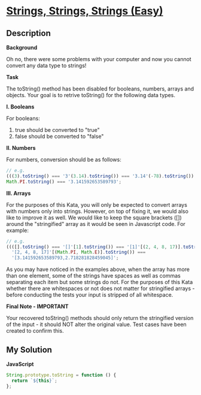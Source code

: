 # [Strings, Strings, Strings (Easy)](https://www.codewars.com/kata/56d6b921c9ae3fd926000601)

## Description

**Background**

Oh no, there were some problems with your computer and now you cannot convert any data type to strings!

**Task**

The toString() method has been disabled for booleans, numbers, arrays and objects. Your goal is to retrive toString() for the following data types.

**I. Booleans**

For booleans:

1. true should be converted to "true"
2. false should be converted to "false"

**II. Numbers**

For numbers, conversion should be as follows:

```js
// e.g.
(((3).toString() === '3'(3.14).toString()) === '3.14'(-78).toString()) === '-78';
Math.PI.toString() === '3.141592653589793';
```

**III. Arrays**

For the purposes of this Kata, you will only be expected to convert arrays with numbers only into strings. However, on top of fixing it, we would also like to improve it as well. We would like to keep the square brackets ([]) around the "stringified" array as it would be seen in Javascript code. For example:

```js
// e.g.
((([].toString() === '[]'[1].toString()) === '[1]'[(2, 4, 8, 17)].toString()) ===
  '[2, 4, 8, 17]'[(Math.PI, Math.E)].toString()) ===
  '[3.141592653589793,2.718281828459045]';
```

As you may have noticed in the examples above, when the array has more than one element, some of the strings have spaces as well as commas separating each item but some strings do not. For the purposes of this Kata whether there are whitespaces or not does not matter for stringified arrays - before conducting the tests your input is stripped of all whitespace.

**Final Note - IMPORTANT**

Your recovered toString() methods should only return the stringified version of the input - it should NOT alter the original value. Test cases have been created to confirm this.

## My Solution

**JavaScript**

```js
String.prototype.toString = function () {
  return `${this}`;
};
```
